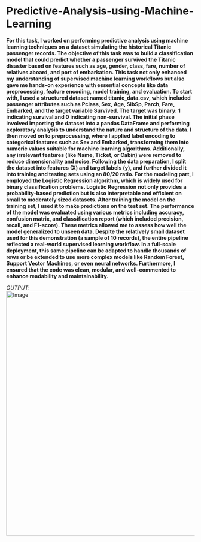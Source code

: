 # Predictive-Analysis-using-Machine-Learning


**For this task, I worked on performing predictive analysis using machine learning techniques on a dataset simulating the historical Titanic passenger records. The objective of this task was to build a classification model that could predict whether a passenger survived the Titanic disaster based on features such as age, gender, class, fare, number of relatives aboard, and port of embarkation. This task not only enhanced my understanding of supervised machine learning workflows but also gave me hands-on experience with essential concepts like data preprocessing, feature encoding, model training, and evaluation.
To start with, I used a structured dataset named titanic_data.csv, which included passenger attributes such as Pclass, Sex, Age, SibSp, Parch, Fare, Embarked, and the target variable Survived. The target was binary: 1 indicating survival and 0 indicating non-survival. The initial phase involved importing the dataset into a pandas DataFrame and performing exploratory analysis to understand the nature and structure of the data. I then moved on to preprocessing, where I applied label encoding to categorical features such as Sex and Embarked, transforming them into numeric values suitable for machine learning algorithms. Additionally, any irrelevant features (like Name, Ticket, or Cabin) were removed to reduce dimensionality and noise.
Following the data preparation, I split the dataset into features (X) and target labels (y), and further divided it into training and testing sets using an 80/20 ratio. For the modeling part, I employed the Logistic Regression algorithm, which is widely used for binary classification problems. Logistic Regression not only provides a probability-based prediction but is also interpretable and efficient on small to moderately sized datasets. After training the model on the training set, I used it to make predictions on the test set. The performance of the model was evaluated using various metrics including accuracy, confusion matrix, and classification report (which included precision, recall, and F1-score). These metrics allowed me to assess how well the model generalized to unseen data.
Despite the relatively small dataset used for this demonstration (a sample of 10 records), the entire pipeline reflected a real-world supervised learning workflow. In a full-scale deployment, this same pipeline can be adapted to handle thousands of rows or be extended to use more complex models like Random Forest, Support Vector Machines, or even neural networks. Furthermore, I ensured that the code was clean, modular, and well-commented to enhance readability and maintainability.**

*OUTPUT*: <img width="1919" height="654" alt="Image" src="https://github.com/user-attachments/assets/9c213450-5857-40a6-9c1f-e3d48c8d1dc0" />
